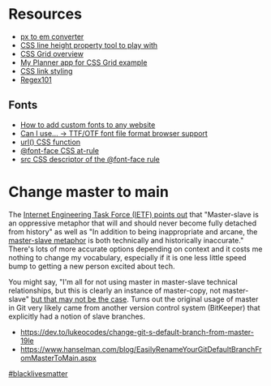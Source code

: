 # Resources

- [px to em converter](https://tinyurl.com/y78ezysh)
- [CSS line height property tool to play with](https://tinyurl.com/y72dqrzx)
- [CSS Grid overview](https://tinyurl.com/oavrhp8)
- [My Planner app for CSS Grid example](https://maretidris.github.io/planner-web-app/)
- [CSS link styling](https://tinyurl.com/ybk9onpv)
- [Regex101](https://tinyurl.com/y7dn8zqu)

## Fonts

- [How to add custom fonts to any website](https://tinyurl.com/y22akkgb)
- [Can I use... -> TTF/OTF font file format browser support](https://caniuse.com/#search=ttf)
- [url() CSS function](https://tinyurl.com/yboxsvp6)
- [@font-face CSS at-rule](https://developer.mozilla.org/en-US/docs/Web/CSS/@font-face)
- [src CSS descriptor of the @font-face rule](https://tinyurl.com/y8tvx7os)

# Change master to main

The
[Internet Engineering Task Force (IETF) points out](https://tools.ietf.org/id/draft-knodel-terminology-00.html#rfc.section.1.1.1)
that "Master-slave is an oppressive metaphor that will and should never become fully
detached from history" as well as "In addition to being inappropriate and arcane, the
[master-slave metaphor](https://github.com/bitkeeper-scm/bitkeeper/blob/master/doc/HOWTO.ask?WT.mc_id=-blog-scottha#L231-L232)
is both technically and historically inaccurate." There's lots of more accurate options
depending on context and it costs me nothing to change my vocabulary, especially if it is
one less little speed bump to getting a new person excited about tech.

You might say, "I'm all for not using master in master-slave technical relationships, but
this is clearly an instance of master-copy, not master-slave"
[but that may not be the case](https://mail.gnome.org/archives/desktop-devel-list/2019-May/msg00066.html).
Turns out the original usage of master in Git very likely came from another version
control system (BitKeeper) that explicitly had a notion of slave branches.

- https://dev.to/lukeocodes/change-git-s-default-branch-from-master-19le
- https://www.hanselman.com/blog/EasilyRenameYourGitDefaultBranchFromMasterToMain.aspx

[#blacklivesmatter](https://blacklivesmatter.com/)
